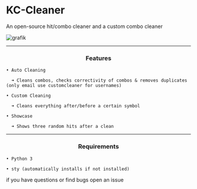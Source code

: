 # KC-Cleaner
An open-source hit/combo cleaner and a custom combo cleaner


![grafik](https://user-images.githubusercontent.com/70746714/181651735-58593446-e7c1-4af8-8d26-b19590f92b45.png)

-----

### <p align="center">Features</p>
 
    • Auto Cleaning

      ➜ Cleans combos, checks correctivity of combos & removes duplicates (only email use customcleaner for usernames)
    
    • Custom Cleaning
  
      ➜ Cleans everything after/before a certain symbol
    
    • Showcase
  
      ➜ Shows three random hits after a clean
    
-----

### <p align="center">Requirements</p>
  
    • Python 3
  
    • sty (automatically installs if not installed)



if you have questions or find bugs open an issue
